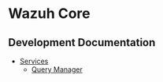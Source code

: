 # Wazuh Core

## Development Documentation

- [Services](services/SUMMARY.md)
  - [Query Manager](services/query-manager/index.html)
